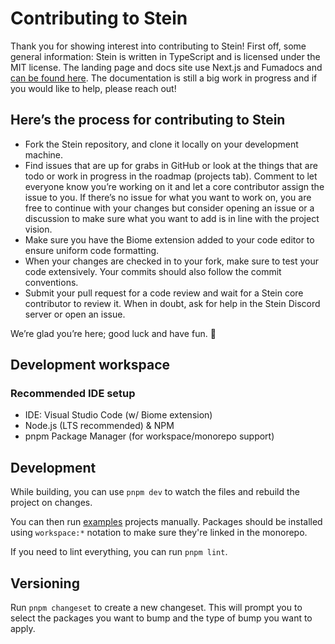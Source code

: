 # Contributing to Stein
Thank you for showing interest into contributing to Stein! First off, some general information:
Stein is written in TypeScript and is licensed under the MIT license. The landing page and docs site use Next.js and Fumadocs and [can be found here](https://stein.js.org). The documentation is still a big work in progress and if you would like to help, please reach out!


## Here’s the process for contributing to Stein
* Fork the Stein repository, and clone it locally on your development machine.
* Find issues that are up for grabs in GitHub or look at the things that are todo or work in progress in the roadmap (projects tab). Comment to let everyone know you’re working on it and let a core contributor assign the issue to you. If there’s no issue for what you want to work on, you are free to continue with your changes but consider opening an issue or a discussion to make sure what you want to add is in line with the project vision.
* Make sure you have the Biome extension added to your code editor to ensure uniform code formatting.
* When your changes are checked in to your fork, make sure to test your code extensively. Your commits should also follow the commit conventions.
* Submit your pull request for a code review and wait for a Stein core contributor to review it. When in doubt, ask for help in the Stein Discord server or open an issue.

We’re glad you’re here; good luck and have fun. 🤍

## Development workspace
### Recommended IDE setup
* IDE: Visual Studio Code (w/ Biome extension)
* Node.js (LTS recommended) & NPM
* pnpm Package Manager (for workspace/monorepo support)

## Development

While building, you can use `pnpm dev` to watch the files and rebuild the project on changes.

You can then run [examples](./examples/) projects manually. Packages should be installed using `workspace:*` notation to make sure they're linked in the monorepo.

If you need to lint everything, you can run `pnpm lint`.

## Versioning

Run `pnpm changeset` to create a new changeset. This will prompt you to select the packages you want to bump and the type of bump you want to apply.
```
